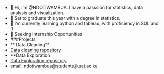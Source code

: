 - 👋 Hi, I’m @NDOTIWAMBUA. I have a passsion for statistics, data analysis and visualization.
- 👀 Set to graduate this year with a degree in statistics.
- 🌱 I’m currently learning python and tableau, with proficiency in SQL and R.
- 💞️ Seeking internship Opportunities
- ###Projects
- ** Data Cleaning**
- [Data cleaning repository](https://github.com/NDOTIWAMBUA/Data-cleaning-project)
- **Data Exploration
- [Data Exploration repository](https://github.com/NDOTIWAMBUA/SQL-Data-Exploration)
- email: ndotiwambua@students.jkuat.ac.ke
  

<!---
NDOTIWAMBUA/NDOTIWAMBUA is a ✨ special ✨ repository because its `README.md` (this file) appears on your GitHub profile.
You can click the Preview link to take a look at your changes.
--->
